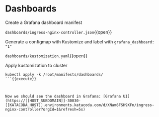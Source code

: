 # Dashboards


Create a Grafana dashboard manifest

`dashboards/ingress-nginx-controller.json`{{open}}

Generate a configmap with Kustomize and label with `grafana_dashboard: "1"`

`dashboards/kustomization.yaml`{{open}}

Apply kustomization to cluster
```
kubectl apply -k /root/manifests/dashboards/
```{{execute}}



Now we should see the dashboard in Grafana: [Grafana UI](https://[[HOST_SUBDOMAIN]]-30030-[[KATACODA_HOST]].environments.katacoda.com/d/XNam6FSH9XFn/ingress-nginx-controller?orgId=1&refresh=5s)
